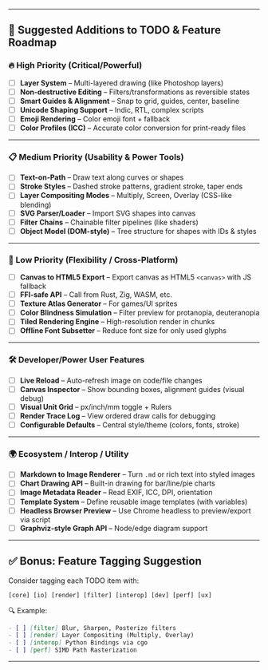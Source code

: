 
---

## 🧠 Suggested Additions to TODO & Feature Roadmap

### 🔥 High Priority (Critical/Powerful)

* [ ] **Layer System** – Multi-layered drawing (like Photoshop layers)
* [ ] **Non-destructive Editing** – Filters/transformations as reversible states
* [ ] **Smart Guides & Alignment** – Snap to grid, guides, center, baseline
* [ ] **Unicode Shaping Support** – Indic, RTL, complex scripts
* [ ] **Emoji Rendering** – Color emoji font + fallback
* [ ] **Color Profiles (ICC)** – Accurate color conversion for print-ready files

---

### 📋 Medium Priority (Usability & Power Tools)

* [ ] **Text-on-Path** – Draw text along curves or shapes
* [ ] **Stroke Styles** – Dashed stroke patterns, gradient stroke, taper ends
* [ ] **Layer Compositing Modes** – Multiply, Screen, Overlay (CSS-like blending)
* [ ] **SVG Parser/Loader** – Import SVG shapes into canvas
* [ ] **Filter Chains** – Chainable filter pipelines (like shaders)
* [ ] **Object Model (DOM-style)** – Tree structure for shapes with IDs & styles

---

### 📝 Low Priority (Flexibility / Cross-Platform)

* [ ] **Canvas to HTML5 Export** – Export canvas as HTML5 `<canvas>` with JS fallback
* [ ] **FFI-safe API** – Call from Rust, Zig, WASM, etc.
* [ ] **Texture Atlas Generator** – For games/UI sprites
* [ ] **Color Blindness Simulation** – Filter preview for protanopia, deuteranopia
* [ ] **Tiled Rendering Engine** – High-resolution render in chunks
* [ ] **Offline Font Subsetter** – Reduce font size for only used glyphs

---

### 🛠 Developer/Power User Features

* [ ] **Live Reload** – Auto-refresh image on code/file changes
* [ ] **Canvas Inspector** – Show bounding boxes, alignment guides (visual debug)
* [ ] **Visual Unit Grid** – px/inch/mm toggle + Rulers
* [ ] **Render Trace Log** – View ordered draw calls for debugging
* [ ] **Configurable Defaults** – Central style/theme (colors, fonts, stroke)

---

### 🌍 Ecosystem / Interop / Utility

* [ ] **Markdown to Image Renderer** – Turn `.md` or rich text into styled images
* [ ] **Chart Drawing API** – Built-in drawing for bar/line/pie charts
* [ ] **Image Metadata Reader** – Read EXIF, ICC, DPI, orientation
* [ ] **Template System** – Define reusable image templates (with variables)
* [ ] **Headless Browser Preview** – Use Chrome headless to preview/export via script
* [ ] **Graphviz-style Graph API** – Node/edge diagram support

---

## ✅ Bonus: Feature Tagging Suggestion

Consider tagging each TODO item with:

```
[core] [io] [render] [filter] [interop] [dev] [perf] [ux]
```

🔍 Example:

```md
- [ ] [filter] Blur, Sharpen, Posterize filters
- [ ] [render] Layer Compositing (Multiply, Overlay)
- [ ] [interop] Python Bindings via cgo
- [ ] [perf] SIMD Path Rasterization
```

---
